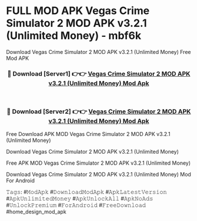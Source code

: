 # FULL MOD APK Vegas Crime Simulator 2 MOD APK v3.2.1 (Unlimited Money) - mbf6k
Download Vegas Crime Simulator 2 MOD APK v3.2.1 (Unlimited Money) Free Mod APK

<div align="center">
<h3>🔴 Download [Server1] 👉👉 <a href="https://apk-comot.site?title=Vegas_Crime_Simulator_2_MOD_APK_v3.2.1_(Unlimited_Money)">Vegas Crime Simulator 2 MOD APK v3.2.1 (Unlimited Money) Mod Apk</a></h3><br>

<h3>🔴 Download [Server2] 👉👉 <a href="https://apk-comot.site?title=Vegas_Crime_Simulator_2_MOD_APK_v3.2.1_(Unlimited_Money)">Vegas Crime Simulator 2 MOD APK v3.2.1 (Unlimited Money) Mod Apk</a></h3>
</div>


Free Download APK MOD Vegas Crime Simulator 2 MOD APK v3.2.1 (Unlimited Money)

Download Vegas Crime Simulator 2 MOD APK v3.2.1 (Unlimited Money) 

Free APK MOD Vegas Crime Simulator 2 MOD APK v3.2.1 (Unlimited Money) 

Download Vegas Crime Simulator 2 MOD APK v3.2.1 (Unlimited Money) Mod For Android

𝚃𝚊𝚐𝚜: #𝙼𝚘𝚍𝙰𝚙𝚔 #𝙳𝚘𝚠𝚗𝚕𝚘𝚊𝚍𝙼𝚘𝚍𝙰𝚙𝚔 #𝙰𝚙𝚔𝙻𝚊𝚝𝚎𝚜𝚝𝚅𝚎𝚛𝚜𝚒𝚘𝚗 #𝙰𝚙𝚔𝚄𝚗𝚕𝚒𝚖𝚒𝚝𝚎𝚍𝙼𝚘𝚗𝚎𝚢 #𝙰𝚙𝚔𝚄𝚗𝚕𝚘𝚌𝚔𝙰𝚕𝚕 #𝙰𝚙𝚔𝙽𝚘𝙰𝚍𝚜 #𝚄𝚗𝚕𝚘𝚌𝚔𝙿𝚛𝚎𝚖𝚒𝚞𝚖 #𝙵𝚘𝚛𝙰𝚗𝚍𝚛𝚘𝚒𝚍 #𝙵𝚛𝚎𝚎𝙳𝚘𝚠𝚗𝚕𝚘𝚊𝚍 #home_design_mod_apk